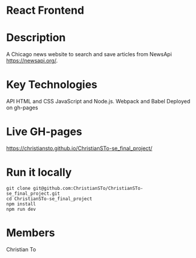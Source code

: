 # React Frontend

# Description
A Chicago news website to search and save articles from NewsApi https://newsapi.org/. 

# Key Technologies
API
HTML and CSS
JavaScript and Node.js.
Webpack and Babel
Deployed on gh-pages

# Live GH-pages
https://christiansto.github.io/ChristianSTo-se_final_project/

# Run it locally

```
git clone git@github.com:ChristianSTo/ChristianSTo-se_final_project.git
cd ChristianSTo-se_final_project
npm install
npm run dev
```

# Members
Christian To

